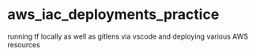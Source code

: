 # aws_iac_deployments_practice
running tf locally as well as gitlens via vscode and deploying various AWS resources
